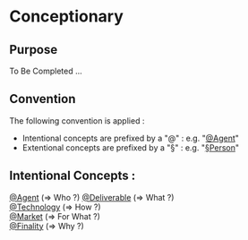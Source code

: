 Conceptionary
==

Purpose
-
To Be Completed ...

Convention
-
The following convention is applied : 
* Intentional concepts are prefixed by a "@" : e.g. "<a href="https://github.com/iPlumb3r/EcosystemMappingModel/blob/master/1_Semantic/Conceptionary/%40Agent.md">@Agent</a>"
* Extentional concepts are prefixed by a "§" : e.g. "<a href="https://github.com/iPlumb3r/EcosystemMappingModel/blob/master/1_Semantic/Conceptionary/%C2%A7Person.md">§Person</a>"

Intentional Concepts : 
-
<a href="https://github.com/iPlumb3r/EcosystemMappingModel/blob/master/1_Semantic/Conceptionary/%40Agent.md">@Agent</a> (=> Who ?)
<a href="https://github.com/iPlumb3r/EcosystemMappingModel/blob/master/1_Semantic/Conceptionary/%40Deliverable.md">@Deliverable</a> (=> What ?)   
<a href="https://github.com/iPlumb3r/EcosystemMappingModel/blob/master/1_Semantic/Conceptionary/%40Technology.md">@Technology</a> (=> How ?)   
<a href="https://github.com/iPlumb3r/EcosystemMappingModel/blob/master/1_Semantic/Conceptionary/%40Market.md">@Market</a> (=> For What ?)   
<a href="https://github.com/iPlumb3r/EcosystemMappingModel/blob/master/1_Semantic/Conceptionary/%40Finality.md">@Finality</a> (=> Why ?)   
